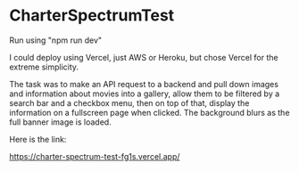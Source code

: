 # CharterSpectrumTest


 
Run using "npm run dev"

I could deploy using Vercel, just AWS or Heroku, but chose Vercel for the extreme simplicity. 

The task was to make an API request to a backend and pull down images and information about movies into a gallery, allow them to be filtered by a search bar and a checkbox menu, then on top of that, display the information on a fullscreen page when clicked. The background blurs as the full banner image is loaded.

Here is the link:

https://charter-spectrum-test-fg1s.vercel.app/ 
